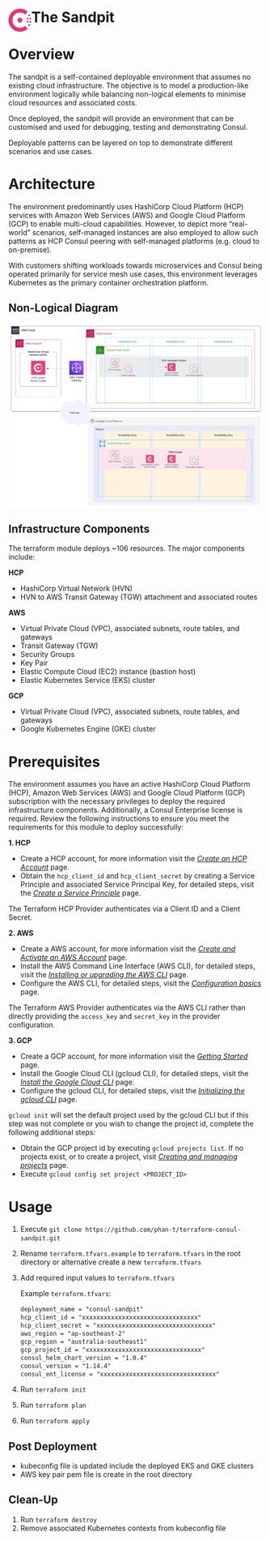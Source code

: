 <h1>
  <img src="./assets/consul_logo.svg" align="left" height="46px" alt="Consul logo"/>
  <span>The Sandpit</span>
</h1>

# Overview

The sandpit is a self-contained deployable environment that assumes no existing cloud infrastructure. The objective is to model a production-like environment logically while balancing non-logical elements to minimise cloud resources and associated costs. 

Once deployed, the sandpit will provide an environment that can be customised and used for debugging, testing and demonstrating Consul.

Deployable patterns can be layered on top to demonstrate different scenarios and use cases.

# Architecture

The environment predominantly uses HashiCorp Cloud Platform (HCP) services with Amazon Web Services (AWS) and Google Cloud Platform (GCP) to enable multi-cloud capabilities. However, to depict more “real-world” scenarios, self-managed instances are also employed to allow such patterns as HCP Consul peering with self-managed platforms (e.g. cloud to on-premise).

With customers shifting workloads towards microservices and Consul being operated primarily for service mesh use cases, this environment leverages Kubernetes as the primary container orchestration platform.

## Non-Logical Diagram

<img src="./assets/sandpit_non_logical_architecture.svg" align="center" alt="Sandpit non-logical architecture"/>

## Infrastructure Components

The terraform module deploys ~106 resources. The major components include:

**HCP**
- HashiCorp Virtual Network (HVN)
- HVN to AWS Transit Gateway (TGW) attachment and associated routes

**AWS**
- Virtual Private Cloud (VPC), associated subnets, route tables, and gateways
- Transit Gateway (TGW)
- Security Groups
- Key Pair
- Elastic Compute Cloud (EC2) instance (bastion host)
- Elastic Kubernetes Service (EKS) cluster

**GCP**
- Virtual Private Cloud (VPC), associated subnets, route tables, and gateways
- Google Kubernetes Engine (GKE) cluster

# Prerequisites

The environment assumes you have an active HashiCorp Cloud Platform (HCP), Amazon Web Services (AWS) and Google Cloud Platform (GCP) subscription with the necessary privileges to deploy the required infrastructure components. Additionally, a Consul Enterprise license is required. Review the following instructions to ensure you meet the requirements for this module to deploy successfully:

**1. HCP**

- Create a HCP account, for more information visit the [*Create an HCP Account*](https://developer.hashicorp.com/hcp/docs/hcp/create-account) page.
- Obtain the `hcp_client_id` and `hcp_client_secret` by creating a Service Principle and associated Service Principal Key, for detailed steps, visit the [*Create a Service Principle*](https://developer.hashicorp.com/hcp/docs/hcp/security/service-principals) page.

The Terraform HCP Provider authenticates via a Client ID and a Client Secret.

**2. AWS**

- Create a AWS account, for more information visit the [*Create and Activate an AWS Account*](https://aws.amazon.com/premiumsupport/knowledge-center/create-and-activate-aws-account) page.
- Install the AWS Command Line Interface (AWS CLI), for detailed steps, visit the [*Installing or upgrading the AWS CLI*](https://docs.aws.amazon.com/cli/latest/userguide/getting-started-install.html) page.
- Configure the AWS CLI, for detailed steps, visit the [*Configuration basics*](https://docs.aws.amazon.com/cli/latest/userguide/cli-configure-quickstart.html#cli-configure-quickstart-creds) page.

The Terraform AWS Provider authenticates via the AWS CLI rather than directly providing the `access_key` and `secret_key` in the provider configuration.

**3. GCP**

- Create a GCP account, for more information visit the [*Getting Started*](https://cloud.google.com/docs/get-started) page.
- Install the Google Cloud CLI (gcloud CLI), for detailed steps, visit the [*Install the Google Cloud CLI*](https://cloud.google.com/sdk/docs/install-sdk) page.
- Configure the gcloud CLI, for detailed steps, visit the [*Initializing the gcloud CLI*](https://cloud.google.com/sdk/docs/initializing) page.

`gcloud init` will set the default project used by the gcloud CLI but if this step was not complete or you wish to change the project id, complete the following additional steps:

- Obtain the GCP project id by executing `gcloud projects list`. If no projects exist, or to create a project, visit [*Creating and managing projects*](https://cloud.google.com/resource-manager/docs/creating-managing-projects) page.
- Execute `gcloud config set project <PROJECT_ID>`

# Usage

1. Execute `git clone https://github.com/phan-t/terraform-consul-sandpit.git`
2. Rename `terraform.tfvars.example` to `terraform.tfvars` in the root directory or alternative create a new `terraform.tfvars`
3. Add required input values to `terraform.tfvars`
   
   Example `terraform.tfvars`:
   ```hcl
   deployment_name = "consul-sandpit"
   hcp_client_id = "xxxxxxxxxxxxxxxxxxxxxxxxxxxxxxxx"
   hcp_client_secret = "xxxxxxxxxxxxxxxxxxxxxxxxxxxxxxxx"
   aws_region = "ap-southeast-2"
   gcp_region = "australia-southeast1"
   gcp_project_id = "xxxxxxxxxxxxxxxxxxxxxxxxxxxxxxxx"
   consul_helm_chart_version = "1.0.4"
   consul_version = "1.14.4"
   consul_ent_license = "xxxxxxxxxxxxxxxxxxxxxxxxxxxxxxxx"
   ```
4. Run `terraform init`
5. Run `terraform plan`
6. Run `terraform apply`

## Post Deployment

- kubeconfig file is updated include the deployed EKS and GKE clusters
- AWS key pair pem file is create in the root directory

## Clean-Up

1. Run `terraform destroy`
2. Remove associated Kubernetes contexts from kubeconfig file